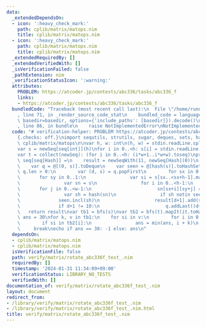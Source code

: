 ```yaml
---
data:
  _extendedDependsOn:
  - icon: ':heavy_check_mark:'
    path: cplib/matrix/matops.nim
    title: cplib/matrix/matops.nim
  - icon: ':heavy_check_mark:'
    path: cplib/matrix/matops.nim
    title: cplib/matrix/matops.nim
  _extendedRequiredBy: []
  _extendedVerifiedWith: []
  _isVerificationFailed: false
  _pathExtension: nim
  _verificationStatusIcon: ':warning:'
  attributes:
    PROBLEM: https://atcoder.jp/contests/abc336/tasks/abc336_f
    links:
    - https://atcoder.jp/contests/abc336/tasks/abc336_f
  bundledCode: "Traceback (most recent call last):\n  File \"/home/runner/.local/lib/python3.10/site-packages/onlinejudge_verify/documentation/build.py\"\
    , line 71, in _render_source_code_stat\n    bundled_code = language.bundle(stat.path,\
    \ basedir=basedir, options={'include_paths': [basedir]}).decode()\n  File \"/home/runner/.local/lib/python3.10/site-packages/onlinejudge_verify/languages/nim.py\"\
    , line 86, in bundle\n    raise NotImplementedError\nNotImplementedError\n"
  code: "# verification-helper: PROBLEM https://atcoder.jp/contests/abc336/tasks/abc336_f\n\
    {.checks: off.}\nimport sequtils, strutils, sugar, deques, sets, hashes\nimport\
    \ cplib/matrix/matops\n\nvar h, w: int\n(h, w) = stdin.readLine.split.map(parseInt)\n\
    var s = newSeq[seq[int]](h)\nfor i in 0..<h: s[i] = stdin.readLine.split.map(parseInt)\n\
    var t = collect(newSeq): (for i in 0..<h: (i*w+1..i*w+w).toseq)\nproc bfs(s: seq[seq[int]]):\
    \ seq[seq[Hash]] =\n    result = newSeqWith(11, newSeq[Hash](0))\n    result[0].add(hash(s))\n\
    \    var q = @[(0, s)].toDeque\n    var seen = @[hash(s)].toHashSet\n    while\
    \ q.len > 0:\n        var (d, s) = q.popFirst\n        for sx in 0..1:\n     \
    \       for sy in 0..1:\n                var si = s[sx..<sx+h-1].mapIt(it[sy..<sy+w-1]).rotated(2)\n\
    \                var sn = s\n                for i in 0..<h-1:\n             \
    \       for j in 0..<w-1:\n                        sn[sx+i][sy+j] = si[i][j]\n\
    \                var sh = hash(sn)\n                if sh notin seen:\n      \
    \              seen.incl(sh)\n                    result[d+1].add(sh)\n      \
    \              if d+1 != 10:\n                        q.addLast((d+1, sn))\n \
    \   return result\nvar tb1 = bfs(s)\nvar tb2 = bfs(t).mapIt(it.toHashSet)\nvar\
    \ ans = 30\nfor k, v in tb1:\n    for si in v:\n        for i in 0..10:\n    \
    \        if si in tb2[i]:\n                ans = min(ans, i + k)\n           \
    \     break\necho if ans == 30: -1 else: ans\n"
  dependsOn:
  - cplib/matrix/matops.nim
  - cplib/matrix/matops.nim
  isVerificationFile: false
  path: verify/matrix/rotate_abc336f_test_.nim
  requiredBy: []
  timestamp: '2024-01-31 11:34:09+09:00'
  verificationStatus: LIBRARY_NO_TESTS
  verifiedWith: []
documentation_of: verify/matrix/rotate_abc336f_test_.nim
layout: document
redirect_from:
- /library/verify/matrix/rotate_abc336f_test_.nim
- /library/verify/matrix/rotate_abc336f_test_.nim.html
title: verify/matrix/rotate_abc336f_test_.nim
---
```

